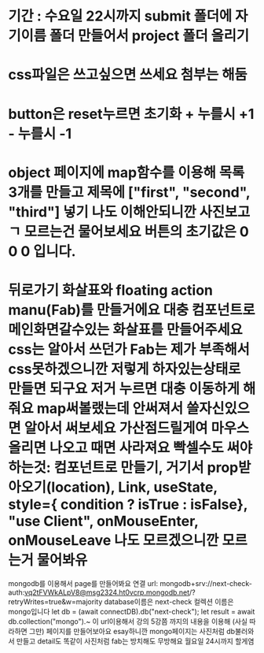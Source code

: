 기간 : 수요일 22시까지
submit 폴더에 자기이름 폴더 만들어서 project 폴더 올리기
=
css파일은 쓰고싶으면 쓰세요 첨부는 해둠
=
button은 reset누르면 초기화 + 누를시 +1 - 누를시 -1
=
object 페이지에 map함수를 이용해 목록 3개를 만들고 제목에 ["first", "second", "third"] 넣기
나도 이해안되니깐 사진보고 ㄱ 모르는건 물어보세요
버튼의 초기값은 0 0 0 입니다.
=
뒤로가기 화살표와
floating action manu(Fab)를 만들거에요
대충 컴포넌트로 메인화면갈수있는 화살표를 만들어주세요 css는 알아서 쓰던가
Fab는 제가 부족해서 css못하겠으니깐 저렇게 하자있는상태로 만들면 되구요
저거 누르면 대충 이동하게 해줘요 map써볼랬는데 안써져서 쓸자신있으면
알아서 써보세요 가산점드릴게여 마우스 올리면 나오고 때면 사라져요 빡셀수도
써야하는것: 컴포넌트로 만들기, 거기서 prop받아오기(location), Link, useState, style={ condition ? isTrue : isFalse}, "use Client", onMouseEnter, onMouseLeave
나도 모르겠으니깐 모르는거 물어봐유
=
mongodb를 이용해서 page를 만들어봐요
연결 url: mongodb+srv://next-check-auth:vq2tFVWkALpV8@msg2324.ht0vcrp.mongodb.net/?retryWrites=true&w=majority
database이름은 next-check 컬렉션 이름은 mongo입니다
let db = (await connectDB).db("next-check");
let result = await db.collection("mongo").~
이 url이용해서 강의 5강쯤 까지의 내용을 이용해 (사실 따라하면 그만) 페이지를 만들어보아요 esay하니깐
mongo페이지는 사진처럼 db불러와서 만들고
detail도 똑같이 사진처럼
fab는 방치해도 무방해요
월요일 24시까지 할게염
